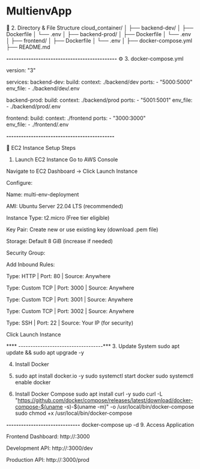 # MultienvApp 

🧩 2. Directory & File Structure 
cloud_container/
│
├── backend-dev/
│   ├── Dockerfile
│   └── .env
│
├── backend-prod/
│   ├── Dockerfile
│   └── .env
│
├── frontend/
│   ├── Dockerfile
│   └── .env
│
├── docker-compose.yml
├── README.md


****---------------------------------------------****
⚙️ 3.  docker-compose.yml 

version: "3"

services:
  backend-dev:
    build:
      context: ./backend/dev 
    ports:
      - "5000:5000" 
    env_file:
      - ./backend/dev/.env 

  backend-prod:
    build:
      context: ./backend/prod 
    ports:
      - "5001:5001" 
    env_file:
      - ./backend/prod/.env 

  frontend: 
    build:
      context: ./frontend 
    ports: 
      - "3000:3000"  
    env_file:
      - ./frontend/.env  

  ****--------------------------------------------****

🔧 EC2 Instance Setup Steps
1. Launch EC2 Instance
Go to AWS Console

Navigate to EC2 Dashboard → Click Launch Instance

Configure:

Name: multi-env-deployment

AMI: Ubuntu Server 22.04 LTS (recommended)

Instance Type: t2.micro (Free tier eligible)

Key Pair: Create new or use existing key (download .pem file)

Storage: Default 8 GiB (increase if needed)

Security Group:

Add Inbound Rules:

Type: HTTP | Port: 80 | Source: Anywhere

Type: Custom TCP | Port: 3000 | Source: Anywhere

Type: Custom TCP | Port: 3001 | Source: Anywhere

Type: Custom TCP | Port: 3002 | Source: Anywhere

Type: SSH | Port: 22 | Source: Your IP (for security)

Click Launch Instance 

**** -----------------------------------***
3. Update System 
sudo apt update && sudo apt upgrade -y

4. Install Docker
5. sudo apt install docker.io -y
sudo systemctl start docker
sudo systemctl enable docker

 5. Install Docker Compose
    sudo apt install curl -y
sudo curl -L "https://github.com/docker/compose/releases/latest/download/docker-compose-$(uname -s)-$(uname -m)" -o /usr/local/bin/docker-compose
sudo chmod +x /usr/local/bin/docker-compose

****------------------------------****
 docker-compose up -d 
 9. Access Application

Frontend Dashboard: http://<public-ip>:3000

Development API: http://<public-ip>:3000/dev

Production API: http://<public-ip>:3000/prod 




